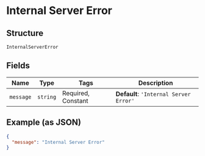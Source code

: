 
# Internal Server Error

## Structure

`InternalServerError`

## Fields

| Name | Type | Tags | Description |
|  --- | --- | --- | --- |
| `message` | `string` | Required, Constant | **Default**: `'Internal Server Error'` |

## Example (as JSON)

```json
{
  "message": "Internal Server Error"
}
```

